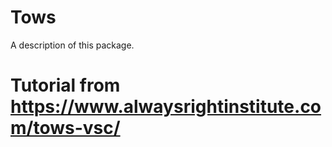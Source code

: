 # Tows

A description of this package.


# Tutorial from https://www.alwaysrightinstitute.com/tows-vsc/
